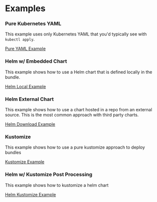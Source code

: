 Examples
========

### Pure Kubernetes YAML

This example uses only Kubernetes YAML that you'd typically see with `kubectl apply`.

[Pure YAML Example](../examples/yaml)

### Helm w/ Embedded Chart

This example shows how to use a Helm chart that is defined locally in the bundle.

[Helm Local Example](../examples/helm-local)

### Helm External Chart

This example shows how to use a chart hosted in a repo from an external source.
This is the most common approach with third party charts.

[Helm Download Example](../examples/helm-download)

### Kustomize

This example shows how to use a pure kustomize approach to deploy bundles

[Kustomize Example](../examples/kustomize)

### Helm w/ Kustomize Post Processing

This example shows how to kustomize a helm chart

[Helm Kustomize Example](../examples/helm-kustomize)
